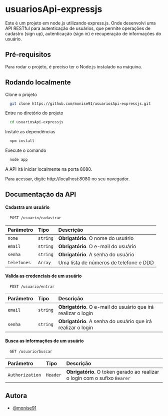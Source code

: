 
# usuariosApi-expressjs

Este é um projeto em node.js utilizando express.js. Onde desenvolvi uma API RESTful para autenticação de usuários, que permite operações de cadastro (sign up), autenticação (sign in) e recuperação de informações do usuário.
## Pré-requisitos
Para rodar o projeto, é preciso ter o Node.js instalado na máquina.
## Rodando localmente

Clone o projeto

```bash
  git clone https://github.com/monise91/usuariosApi-expressjs.git
```

Entre no diretório do projeto

```bash
  cd usuariosApi-expressjs
```

Instale as dependências

```bash
  npm install
```

Execute o comando

```bash
  node app
```

A API irá iniciar localmente na porta 8080.

Para acessar, digite http://localhost:8080 no seu navegador.


## Documentação da API

#### Cadastra um usuário

```http
  POST /usuario/cadastrar
```

| Parâmetro   | Tipo       | Descrição                           |
| :---------- | :--------- | :---------------------------------- |
| `nome` | `string` | **Obrigatório**. O nome do usuário |
| `email` | `string` | **Obrigatório**. O e-mail do usuário |
| `senha` | `string` | **Obrigatório**. A senha do usuário |
| `telefones` | `Array` | Uma lista de números de telefone e DDD |

#### Valida as credenciais de um usuário

```http
  POST /usuario/entrar
```

| Parâmetro   | Tipo       | Descrição                                   |
| :---------- | :--------- | :------------------------------------------ |
| `email`      | `string` | **Obrigatório**. O e-mail do usuário que irá realizar o login |
| `senha`      | `string` | **Obrigatório**. A senha do usuário que irá realizar o login |

#### Busca as informações de um usuário

```http
  GET /usuario/buscar
```

| Parâmetro   | Tipo       | Descrição                                   |
| :---------- | :--------- | :------------------------------------------ |
| `Authorization`      | `Header` | **Obrigatório**. O token gerado ao realizar o login com o sufixo `Bearer ` |

## Autora

- [@monise91](https://www.github.com/monise91)
